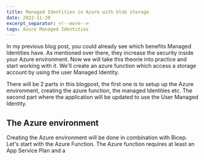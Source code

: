 ```yaml
---
title: Managed Identities in Azure with blob storage
date: 2022-11-20 
excerpt_separator: <!--more-->
tags: Azure Managed Identities
---
```

In my previous blog post, you could already see which benefits Managed Identities have. As mentioned over there, they increase the security inside your Azure environment. Now we will take this theorie into practice and start working with it. We'll create an azure function which access a storage account by using the user Managed Identity.
 <!--more-->

There will be 2 parts in this blogpost, the first one is to setup up the Azure environment, creating the azure function, the managed Identities etc. The second part where the application will be updated to use the User Managed Identity.

## The Azure environment 

Creating the Azure environment will be done in combination with Bicep. 
Let's start with the Azure Function. The Azure function requires at least an App Service Plan and a 